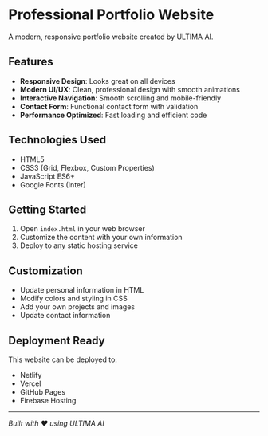 # Professional Portfolio Website

A modern, responsive portfolio website created by ULTIMA AI.

## Features

- **Responsive Design**: Looks great on all devices
- **Modern UI/UX**: Clean, professional design with smooth animations  
- **Interactive Navigation**: Smooth scrolling and mobile-friendly
- **Contact Form**: Functional contact form with validation
- **Performance Optimized**: Fast loading and efficient code

## Technologies Used

- HTML5
- CSS3 (Grid, Flexbox, Custom Properties)
- JavaScript ES6+
- Google Fonts (Inter)

## Getting Started

1. Open `index.html` in your web browser
2. Customize the content with your own information
3. Deploy to any static hosting service

## Customization

- Update personal information in HTML
- Modify colors and styling in CSS  
- Add your own projects and images
- Update contact information

## Deployment Ready

This website can be deployed to:
- Netlify
- Vercel
- GitHub Pages
- Firebase Hosting

---
*Built with ❤️ using ULTIMA AI*
